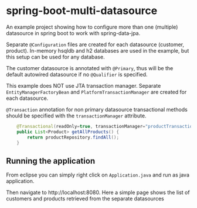 # spring-boot-multi-datasource

An example project showing how to configure more than one (multiple) datasource in spring boot to work with spring-data-jpa.  

Separate `@Configuration` files are created for each datasource (customer, product).  In-memory hsqldb and h2 databases are used in the example, but this setup can be used for any database.

The customer datasource is annotated with `@Primary`, thus will be the default autowired datasource if no `@Qualifier` is specified.  

This example does NOT use JTA transaction manager.   Separate `EntityManagerFactoryBean` and `PlatformTransactionManager` are created for each datasource.

`@Transaction` annotation for non primary datasource transactional methods should be specified with the `transactionManager` attribute.

```java
	@Transactional(readOnly=true, transactionManager="productTransactionManager")
	public List<Product> getAllProducts() {
		return productRepository.findAll();
	}
```

## Running the application

From eclipse you can simply right click on `Application.java` and run as java application.  

Then navigate to http://localhost:8080.  Here a simple page shows the list of customers and products retrieved from the separate datasources





